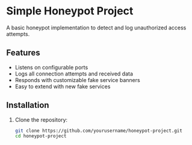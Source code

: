 # Simple Honeypot Project

A basic honeypot implementation to detect and log unauthorized access attempts.

## Features
- Listens on configurable ports
- Logs all connection attempts and received data
- Responds with customizable fake service banners
- Easy to extend with new fake services

## Installation
1. Clone the repository:
   ```bash
   git clone https://github.com/yourusername/honeypot-project.git
   cd honeypot-project